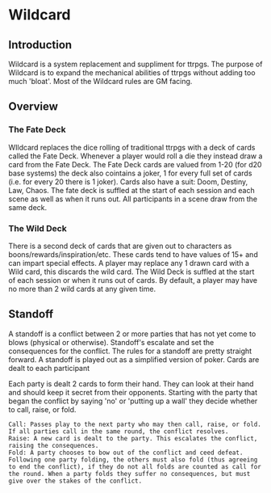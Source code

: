 # Wildcard

## Introduction

Wildcard is a system replacement and suppliment for ttrpgs. The purpose of Wildcard is to expand the mechanical abilities of ttrpgs without adding too much 'bloat'. Most of the Wildcard rules are GM facing.

## Overview

### The Fate Deck

WIldcard replaces the dice rolling of traditional ttrpgs with a deck of cards called the Fate Deck. Whenever a player would roll a die they instead draw a card from the Fate Deck. The Fate Deck cards are valued from 1-20 (for d20 base systems) the deck also cointains a joker, 1 for every full set of cards (i.e. for every 20 there is 1 joker). Cards also have a suit: Doom, Destiny, Law, Chaos. The fate deck is suffled at the start of each session and each scene as well as when it runs out. All participants in a scene draw from the same deck.

### The Wild Deck

There is a second deck of cards that are given out to characters as boons/rewards/inspiration/etc. These cards tend to have values of 15+ and can impart special effects. A player may replace any 1 drawn card with a Wild card, this discards the wild card. The Wild Deck is suffled at the start of each session or when it runs out of cards. By default, a player may have no more than 2 wild cards at any given time.

## Standoff

A standoff is a conflict between 2 or more parties that has not yet come to blows (physical or otherwise). Standoff's escalate and set the consequences for the conflict. The rules for a standoff are pretty straight forward. A standoff is played out as a simplified version of poker. Cards are dealt to each participant

Each party is dealt 2 cards to form their hand. They can look at their hand and should keep it secret from their opponents.
Starting with the party that began the conflict by saying 'no' or 'putting up a wall' they decide whether to call, raise, or fold.

    Call: Passes play to the next party who may then call, raise, or fold. If all parties call in the same round, the conflict resolves.
    Raise: A new card is dealt to the party. This escalates the conflict, raising the consequences.
    Fold: A party chooses to bow out of the conflict and ceed defeat. Following one party folding, the others must also fold (thus agreeing to end the conflict), if they do not all folds are counted as call for the round. When a party folds they suffer no consequences, but must give over the stakes of the conflict.